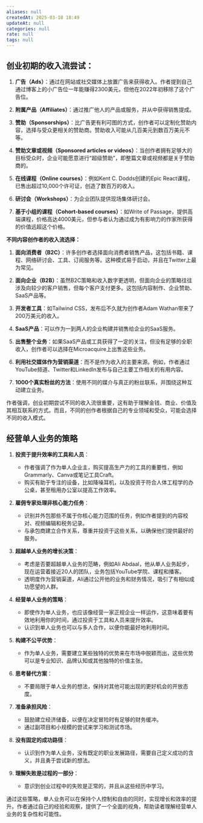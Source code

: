 ```yaml
---
aliases: null
createdAt: 2025-03-18 18:49
updateAt: null
categories: null
rate: null
tags: null
---
```


## 创业初期的收入流尝试：

1. **广告（Ads）**：通过在网站或社交媒体上放置广告来获得收入。作者提到自己通过博客上的小广告位一年能赚得2300美元，但他在2022年初移除了这个广告位。

2. **附属产品（Affiliates）**：通过推广他人的产品或服务，并从中获得销售提成。

3. **赞助（Sponsorships）**：比广告更有利可图的方式，创作者可以定制化赞助内容，选择与受众更相关的赞助商。赞助收入可能从几百美元到数百万美元不等。

4. **赞助文章或视频（Sponsored articles or videos）**：当创作者拥有足够大的目标受众时，企业可能愿意进行“超级赞助”，即整篇文章或视频都是关于赞助商的。

5. **在线课程（Online courses）**：例如Kent C. Dodds创建的Epic React课程，已售出超过10,000个许可证，创造了数百万的收入。

6. **研讨会（Workshops）**：为企业团队提供现场集体研讨会。

7. **基于小组的课程（Cohort-based courses）**：如Write of Passage，提供高端课程，价格高达4000美元，但参与者认为通过成为有影响力的作家所获得的价值远超这个价格。

**不同内容创作者的收入流选择：**

1. **面向消费者（B2C）**：许多创作者选择面向消费者销售产品，这包括书籍、课程、网络研讨会、工具、订阅服务等。这种模式易于启动，并且在Twitter上最为常见。

2. **面向企业（B2B）**：虽然B2C策略和收入数字更透明，但面向企业的策略往往涉及向较少的客户销售，但每个客户支付更多。这包括内容制作、企业赞助、SaaS产品等。

3. **开发者工具**：如Tailwind CSS，发布后不久就为创作者Adam Wathan带来了200万美元的收入。

4. **SaaS产品**：可以作为一到两人的企业构建并销售给企业的SaaS服务。

5. **出售整个业务**：如果SaaS产品或工具获得了一定的关注，但没有足够的全职收入，创作者可以选择在Microacquire上出售这些业务。

6. **利用社交媒体作为营销渠道**：而不是作为收入的主要来源。例如，作者通过YouTube频道、Twitter和LinkedIn发布与自己主要工作相关的有用内容。

7. **1000个真实粉丝的方法**：使用不同的媒介与真正的粉丝联系，并围绕这种互动建立业务。

作者强调，创业初期尝试不同的收入流很重要，这有助于理解金钱、商业、价值及其相互联系的方式。而且，不同的创作者根据自己的专业领域和受众，可能会选择不同的收入模式。

## 经营单人业务的策略

1. **投资于提升效率的工具和人员**：
   - 作者强调了作为单人企业主，购买提高生产力的工具的重要性，例如Grammarly、Canva或笔记工具Craft。
   - 购买有助于专注的设备，比如降噪耳机，以及投资于符合人体工程学的办公桌，甚至租用办公室以提高工作效率。

2. **雇佣专家处理非核心能力任务**：
   - 识别并外包那些不属于你核心能力范围的任务，例如作者提到的内容校对、视频编辑和税务记录。
   - 与承包商建立合作关系，尊重并投资于这些关系，以确保他们提供最好的服务。

3. **超越单人业务的增长决策**：
   - 考虑是否要超越单人业务的范畴，例如Ali Abdaal，他从单人业务起步，现在运营着接近20人的团队，业务包括YouTube学院、课程和播客。
   - 透明度作为营销渠道，Ali通过公开他的业务和财务情况，吸引了有相似成功愿望的人群。

4. **经营单人业务的策略**：
   - 即使作为单人业务，也应该像经营一家正规企业一样运作，这意味着要有效地利用你的时间，通过投资于工具和人员来提升效率。
   - 认识到单人业务也可以与多人合作，以便你能最好地利用时间。

5. **构建不公平优势**：
   - 作为单人业务，需要建立某些独特的优势来在市场中脱颖而出，这些优势可以是专业知识、品牌认知或其他独特的价值主张。

6. **思考替代方案**：
   - 不要局限于单人业务的想法，保持对其他可能出现的更好机会的开放态度。

7. **准备承担风险**：
   - 鼓励建立经济储备，以便在决定冒险时有足够的财务缓冲。
   - 通过副项目和小规模的尝试来学习和测试市场。

8. **没有固定的成功路径**：
   - 认识到作为单人业务，没有既定的职业发展路径，需要自己定义成功的含义，并且勇于尝试新的想法。

9. **理解失败是过程的一部分**：
   - 意识到创业过程中的失败是正常的，并且从这些经历中学习。

通过这些策略，单人业务可以在保持个人控制和自由的同时，实现增长和效率的提升。作者通过自己的经验和观察，提供了一个全面的视角，帮助读者理解经营单人业务的复杂性和可能性。
